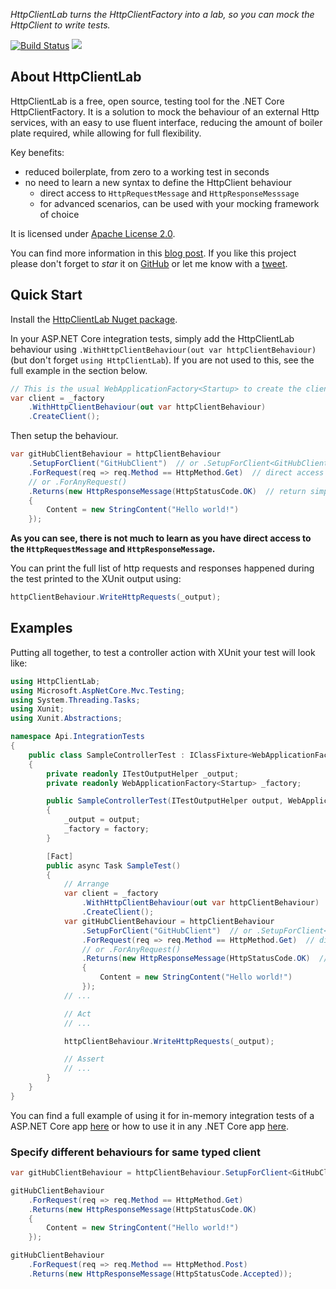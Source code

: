 _HttpClientLab turns the HttpClientFactory into a lab, so you can mock the HttpClient to write tests._

[![Build Status](https://alefranz.visualstudio.com/HttpClientLab/_apis/build/status/alefranz.HttpClientLab?branchName=master)](https://alefranz.visualstudio.com/HttpClientLab/_build/latest?definitionId=1?branchName=master) [![](https://img.shields.io/nuget/dt/HttpClientLab.svg?label=NuGet%20downloads)](https://www.nuget.org/packages/HttpClientLab/)

## About HttpClientLab

HttpClientLab is a free, open source, testing tool for the .NET Core HttpClientFactory.
It is a solution to mock the behaviour of an external Http services, with an easy to use fluent interface, reducing the amount of boiler plate required, while allowing for full flexibility.

Key benefits:

- reduced boilerplate, from zero to a working test in seconds
- no need to learn a new syntax to define the HttpClient behaviour
  - direct access to `HttpRequestMessage` and `HttpResponseMesssage`
  - for advanced scenarios, can be used with your mocking framework of choice

It is licensed under [Apache License 2.0](https://github.com/alefranz/HttpClientLab/blob/master/LICENSE).

You can find more information in this [blog post](https://alessio.franceschelli.me/post/httpclientlab/).
If you like this project please don't forget to *star* it on [GitHub](https//github.com/alefranz/HttpClientLab) or let me know with a [tweet](https://twitter.com/AleFranz).

## Quick Start

Install the [HttpClientLab Nuget package](https://www.nuget.org/packages/HttpClientLab/).

In your ASP.NET Core integration tests, simply add the HttpClientLab behaviour using `.WithHttpClientBehaviour(out var httpClientBehaviour)` (but don't forget `using HttpClientLab`). If you are not used to this, see the full example in the section below.

```csharp
// This is the usual WebApplicationFactory<Startup> to create the client, injected into your test.
var client = _factory
    .WithHttpClientBehaviour(out var httpClientBehaviour)
    .CreateClient();
```

Then setup the behaviour.
```csharp
var gitHubClientBehaviour = httpClientBehaviour
    .SetupForClient("GitHubClient")  // or .SetupForClient<GitHubClient> or .SetupForAnyClient()
    .ForRequest(req => req.Method == HttpMethod.Get)  // direct access to the HttpRequestMessage
    // or .ForAnyRequest()
    .Returns(new HttpResponseMessage(HttpStatusCode.OK)  // return simply a HttpResponseMessage
    {
        Content = new StringContent("Hello world!")
    });
```

**As you can see, there is not much to learn as you have direct access to the `HttpRequestMessage` and `HttpResponseMessage`.**

You can print the full list of http requests and responses happened during the test printed to the XUnit output using:
```csharp
httpClientBehaviour.WriteHttpRequests(_output);
```

## Examples

Putting all together, to test a controller action with XUnit your test will look like:

```csharp
using HttpClientLab;
using Microsoft.AspNetCore.Mvc.Testing;
using System.Threading.Tasks;
using Xunit;
using Xunit.Abstractions;

namespace Api.IntegrationTests
{
    public class SampleControllerTest : IClassFixture<WebApplicationFactory<Startup>>
    {
        private readonly ITestOutputHelper _output;
        private readonly WebApplicationFactory<Startup> _factory;

        public SampleControllerTest(ITestOutputHelper output, WebApplicationFactory<Startup> factory)
        {
            _output = output;
            _factory = factory;
        }

        [Fact]
        public async Task SampleTest()
        {
            // Arrange
            var client = _factory
                .WithHttpClientBehaviour(out var httpClientBehaviour)
                .CreateClient();
            var gitHubClientBehaviour = httpClientBehaviour
                .SetupForClient("GitHubClient")  // or .SetupForClient<GitHubClient> or .SetupForAnyClient()
                .ForRequest(req => req.Method == HttpMethod.Get)  // direct access to the HttpRequestMessage
                // or .ForAnyRequest()
                .Returns(new HttpResponseMessage(HttpStatusCode.OK)  // return simply a HttpResponseMessage
                {
                    Content = new StringContent("Hello world!")
                });
            // ...

            // Act
            // ...

            httpClientBehaviour.WriteHttpRequests(_output);

            // Assert
            // ...
        }
    }
}
```

You can find a full example of using it for in-memory integration tests of a ASP.NET Core app [here](samples/Api.IntegrationTests) or how to use it in any .NET Core app [here](samples/ConsoleApp/Program.cs).

### Specify different behaviours for same typed client
```csharp
var gitHubClientBehaviour = httpClientBehaviour.SetupForClient<GitHubClient>();

gitHubClientBehaviour
    .ForRequest(req => req.Method == HttpMethod.Get)
    .Returns(new HttpResponseMessage(HttpStatusCode.OK)
    {
        Content = new StringContent("Hello world!")
    });

gitHubClientBehaviour
    .ForRequest(req => req.Method == HttpMethod.Post)
    .Returns(new HttpResponseMessage(HttpStatusCode.Accepted));

```
